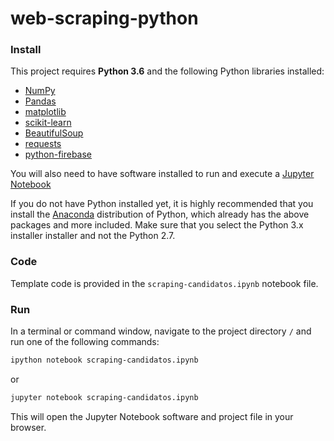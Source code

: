 # web-scraping-python


### Install

This project requires **Python 3.6** and the following Python libraries installed:

- [NumPy](http://www.numpy.org/)
- [Pandas](http://pandas.pydata.org/)
- [matplotlib](http://matplotlib.org/)
- [scikit-learn](http://scikit-learn.org/stable/)
- [BeautifulSoup](https://www.crummy.com/software/BeautifulSoup/bs4/doc/)
- [requests](http://docs.python-requests.org/en/master/)
- [python-firebase](https://pypi.org/project/python-firebase/1.2/)


You will also need to have software installed to run and execute a [Jupyter Notebook](http://ipython.org/notebook.html)

If you do not have Python installed yet, it is highly recommended that you install the [Anaconda](http://continuum.io/downloads) distribution of Python, which already has the above packages and more included. Make sure that you select the Python 3.x installer installer and not the Python 2.7.

### Code

Template code is provided in the `scraping-candidatos.ipynb` notebook file. 

### Run

In a terminal or command window, navigate to the project directory `/` and run one of the following commands:

```bash
ipython notebook scraping-candidatos.ipynb
```  
or
```bash
jupyter notebook scraping-candidatos.ipynb
```

This will open the Jupyter Notebook software and project file in your browser.
